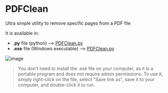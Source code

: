 # PDFClean
Ultra simple utility to remove specific pages from a PDF file

It is available in:
- **.py** file (python) --> [PDFClean.py](PDFClean.py)
- **.exe** file (Windows executable) --> [PDFClean.py](PDFClean.exe)

![image](https://github.com/user-attachments/assets/d235a297-5cab-45d4-b6df-08849e8576e6)

>You don't need to install the .exe file on your computer, as it is a portable program and does not require admin permissions. To use it, simply right-click on the file, select "Save link as", save it to your computer, and double-click it to run.
